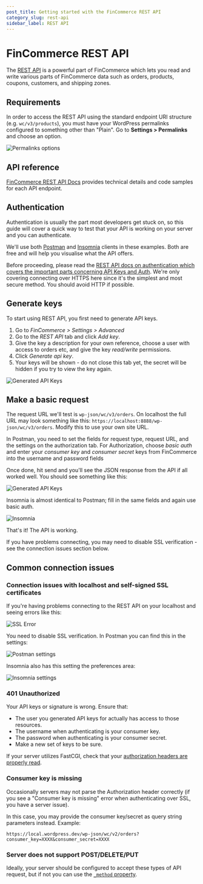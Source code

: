```yaml
---
post_title: Getting started with the FinCommerce REST API
category_slug: rest-api
sidebar_label: REST API
---
```


# FinCommerce REST API

The [REST API](https://fincommerce.github.io/fincommerce-rest-api-docs/#introduction) is a powerful part of FinCommerce which lets you read and write various parts of FinCommerce data such as orders, products, coupons, customers, and shipping zones.

## Requirements

In order to access the REST API using the standard endpoint URI structure (e.g. `wc/v3/products`), you must have your WordPress permalinks configured to something other than "Plain". Go to **Settings > Permalinks** and choose an option.

![Permalinks options](https://developer.fincommerce.com/wp-content/uploads/2023/12/permalinks.webp)

## API reference

[FinCommerce REST API Docs](https://fincommerce.github.io/fincommerce-rest-api-docs/) provides technical details and code samples for each API endpoint.

## Authentication

Authentication is usually the part most developers get stuck on, so this guide will cover a quick way to test that your API is working on your server and you can authenticate.

We'll use both [Postman](https://www.getpostman.com/) and [Insomnia](https://insomnia.rest/) clients in these examples. Both are free and will help you visualise what the API offers.

Before proceeding, please read the [REST API docs on authentication which covers the important parts concerning API Keys and Auth](https://fincommerce.github.io/fincommerce-rest-api-docs/#authentication). We're only covering connecting over HTTPS here since it's the simplest and most secure method. You should avoid HTTP if possible.

## Generate keys

To start using REST API, you first need to generate API keys.

1. Go to *FinCommerce > Settings > Advanced*
2. Go to the *REST API* tab and click *Add key*.
3. Give the key a description for your own reference, choose a user with access to orders etc, and give the key *read/write* permissions.
4. Click *Generate api key*.
5. Your keys will be shown - do not close this tab yet, the secret will be hidden if you try to view the key again.

![Generated API Keys](https://developer.fincommerce.com/wp-content/uploads/2023/12/keys.png)

## Make a basic request

The request URL we'll test is `wp-json/wc/v3/orders`. On localhost the full URL may look something like this: `https://localhost:8888/wp-json/wc/v3/orders`. Modify this to use your own site URL.

In Postman, you need to set the fields for request type, request URL, and the settings on the authorization tab. For Authorization, choose *basic auth* and enter your *consumer key* and *consumer secret* keys from FinCommerce into the username and password fields

Once done, hit send and you'll see the JSON response from the API if all worked well. You should see something like this:

![Generated API Keys](https://developer.fincommerce.com/wp-content/uploads/2023/12/postman.png)

Insomnia is almost identical to Postman; fill in the same fields and again use basic auth.

![Insomnia](https://developer.fincommerce.com/wp-content/uploads/2023/12/insomnia.png)

That's it! The API is working.

If you have problems connecting, you may need to disable SSL verification - see the connection issues section below.

## Common connection issues

### Connection issues with localhost and self-signed SSL certificates

If you're having problems connecting to the REST API on your localhost and seeing errors like this:

![SSL Error](https://developer.fincommerce.com/wp-content/uploads/2023/12/sslerror.png)

You need to disable SSL verification. In Postman you can find this in the settings:

![Postman settings](https://developer.fincommerce.com/wp-content/uploads/2023/12/postman-ssl.png)

Insomnia also has this setting the preferences area:

![Insomnia settings](https://developer.fincommerce.com/wp-content/uploads/2023/12/insomnia-ssl.png)

### 401 Unauthorized

Your API keys or signature is wrong. Ensure that:

- The user you generated API keys for actually has access to those resources.
- The username when authenticating is your consumer key.
- The password when authenticating is your consumer secret.
- Make a new set of keys to be sure.

If your server utilizes FastCGI, check that your [authorization headers are properly read](https://web.archive.org/web/20230330133128/https://support.metalocator.com/en/articles/1654091-wp-json-basic-auth-with-fastcgi).

### Consumer key is missing

Occasionally servers may not parse the Authorization header correctly (if you see a "Consumer key is missing" error when authenticating over SSL, you have a server issue).

In this case, you may provide the consumer key/secret as query string parameters instead. Example:

```text
https://local.wordpress.dev/wp-json/wc/v2/orders?consumer_key=XXXX&consumer_secret=XXXX
```

### Server does not support POST/DELETE/PUT

Ideally, your server should be configured to accept these types of API request, but if not you can use the [`_method` property](https://developer.wordpress.org/rest-api/using-the-rest-api/global-parameters/#_method-or-x-http-method-override-header).

